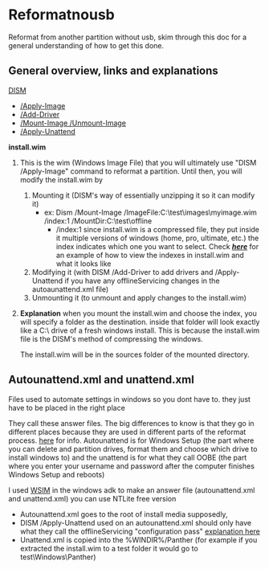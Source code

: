 # Reformatnousb
Reformat from another partition without usb, skim through this doc for a general understanding of how to get this done.

## General overview, links and explanations
[DISM](https://docs.microsoft.com/en-us/windows-hardware/manufacture/desktop/what-is-dism?view=windows-11)
* [/Apply-Image](https://docs.microsoft.com/en-us/windows-hardware/manufacture/desktop/dism-image-management-command-line-options-s14?view=windows-11#apply-image)
* [/Add-Driver](https://docs.microsoft.com/en-us/windows-hardware/manufacture/desktop/add-and-remove-drivers-to-an-offline-windows-image?view=windows-11)
* [/Mount-Image /Unmount-Image](https://docs.microsoft.com/en-us/windows-hardware/manufacture/desktop/mount-and-modify-a-windows-image-using-dism?view=windows-11)
* [/Apply-Unattend](https://docs.microsoft.com/en-us/windows-hardware/manufacture/desktop/dism-unattended-servicing-command-line-options?view=windows-11#apply-unattend)

**install.wim**
  1. This is the wim (Windows Image File) that you will ultimately use "DISM /Apply-Image" command to reformat a partition. Until then, you will modify the install.wim by
     1. Mounting it (DISM's way of essentially unzipping it so it can modify it)
        * ex: Dism /Mount-Image /ImageFile:C:\test\images\myimage.wim /index:1 /MountDir:C:\test\offline
          * /index:1 since install.wim is a compressed file, they put inside it multiple versions of windows (home, pro, ultimate, etc.) the index indicates which one you want to select. Check [**_here_**](https://www.tenforums.com/general-support/162980-what-index-number-how-do-i-find-thank-you-post2000764.html?s=ab6904756d100e190fc1593666d2cc3d#post2000764) for an example of how to view the indexes in install.wim and what it looks like
     2. Modifying it (with DISM /Add-Driver to add drivers and /Apply-Unattend if you have any offlineServicing changes in the autoaunattend.xml file)
     3. Unmounting it (to unmount and apply changes to the install.wim)

  2. **Explanation**  when you mount the install.wim and choose the index, you will specify a folder as the destination. inside that folder will look exactly like a C:\ drive of a fresh windows install. This is because the install.wim file is the DISM's method of compressing the windows.

     The install.wim will be in the sources folder of the mounted directory.

## Autounattend.xml and unattend.xml

Files used to automate settings in windows so you dont have to. they just have to be placed in the right place

They call these answer files. The big differences to know is that they go in different places because they are used in different parts of the reformat process. [here](https://win10.guru/answer-file-autounattend-xml-or-unattend-xml/) for info. Autounattend is for Windows Setup (the part where you can delete and partition drives, format them and choose which drive to install windows to) and the unattend is for what they call OOBE (the part where you enter your username and password after the computer finishes Windows Setup and reboots)

I used [WSIM](https://docs.microsoft.com/en-us/windows-hardware/customize/desktop/wsim/windows-system-image-manager-technical-reference) in the windows adk to make an answer file (autounattend.xml and unattend.xml) you can use NTLite free version

* Autounattend.xml goes to the root of install media supposedly,
* DISM /Apply-Unattend used on an autounattend.xml should only have what they call the offlineServicing "configuration pass" [explanation here](https://docs.microsoft.com/en-us/windows-hardware/manufacture/desktop/how-configuration-passes-work?view=windows-11)
* Unattend.xml is copied into the %WINDIR%/Panther (for example if you extracted the install.wim to a test folder it would go to test\Windows\Panther)
